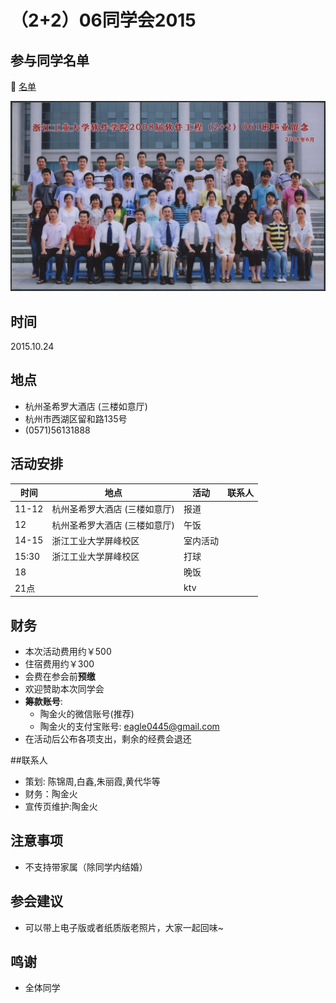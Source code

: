 # （2+2）06同学会2015
## 参与同学名单
 :bell: [名单](statistics.md)

 ![我们](us.jpg)

## 时间
2015.10.24

## 地点
- 杭州圣希罗大酒店 (三楼如意厅)
- 杭州市西湖区留和路135号
- (0571)56131888

## 活动安排
时间|地点|活动|联系人
---|---|---|---
11-12|杭州圣希罗大酒店 (三楼如意厅)|报道|
12|杭州圣希罗大酒店 (三楼如意厅)|午饭|
14-15|浙江工业大学屏峰校区|室内活动|
15:30|浙江工业大学屏峰校区|打球|
18||晚饭|
21点||ktv|

## 财务
- 本次活动费用约￥500
- 住宿费用约￥300
- 会费在参会前**预缴**
- 欢迎赞助本次同学会
- **筹款账号**:
  - 陶金火的微信账号(推荐)
  - 陶金火的支付宝账号: eagle0445@gmail.com
- 在活动后公布各项支出，剩余的经费会退还

##联系人
- 策划: 陈锦周,白鑫,朱丽霞,黄代华等
- 财务：陶金火
- 宣传页维护:陶金火

## 注意事项
- 不支持带家属（除同学内结婚）

## 参会建议
- 可以带上电子版或者纸质版老照片，大家一起回味~

## 鸣谢
- 全体同学
